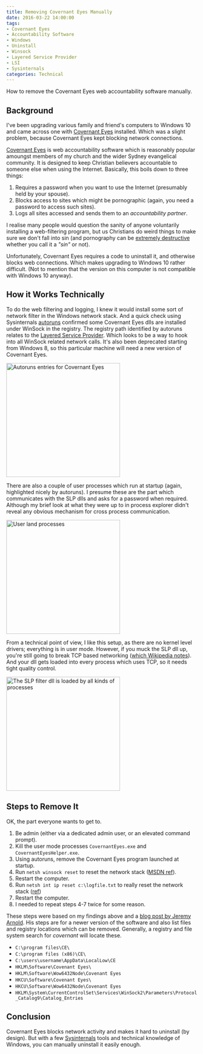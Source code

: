```yaml
---
title: Removing Covernant Eyes Manually
date: 2016-03-22 14:00:00  
tags:
- Covernant Eyes
- Accountability Software
- Windows
- Uninstall
- Winsock 
- Layered Service Provider
- LSI
- Sysinternals
categories: Technical
---
```


How to remove the Covernant Eyes web accountability software manually.

<!-- more --> 

## Background

I've been upgrading various family and friend's computers to Windows 10 and came across one with [Covernant Eyes](http://www/covernanteyes.com) installed.
Which was a slight problem, because Covernant Eyes kept blocking network connections.

[Covernant Eyes](http://www/covernanteyes.com) is web accountability software which is reasonably popular amoungst members of my church and the wider Sydney evangelical community.
It is designed to keep Christian believers accountable to someone else when using the Internet.
Basically, this boils down to three things:

1. Requires a password when you want to use the Internet (presumably held by your spouse).
2. Blocks access to sites which might be pornographic (again, you need a password to access such sites).
3. Logs all sites accessed and sends them to an *accountability partner*.  

I realise many people would question the sanity of anyone voluntarily installing a web-filtering program, but us Christians do weird things to make sure we don't fall into sin 
(and pornography can be [extremely destructive](https://en.wikipedia.org/wiki/Pornography_addiction) whether you call it a *"sin"* or not). 

Unfortunately, Covernant Eyes requires a code to uninstall it, and otherwise blocks web connections.
Which makes upgrading to Windows 10 rather difficult.
(Not to mention that the version on this computer is not compatible with Windows 10 anyway).

## How it Works Technically

To do the web filtering and logging, I knew it would install some sort of network filter in the Windows network stack.
And a quick check using Sysinternals [autoruns](https://technet.microsoft.com/en-us/sysinternals/bb963902) confirmed some Covernant Eyes dlls are installed under WinSock in the registry.
The registry path identified by autoruns relates to the [Layered Service Provider](https://en.wikipedia.org/wiki/Layered_Service_Provider).
Which looks to be a way to hook into all WinSock related network calls.
It's also been deprecated starting from Windows 8, so this particular machine will need a new version of Covernant Eyes.  

<img src="/images/Removing-Covernant-Eyes-Manually/autoruns.png" class="" width=300 height=300 alt="Autoruns entries for Covernant Eyes" />

There are also a couple of user processes which run at startup (again, highlighted nicely by autoruns).
I presume these are the part which communicates with the SLP dlls and asks for a password when required.
Although my brief look at what they were up to in process explorer didn't reveal any obvious mechanism for cross process communication.

<img src="/images/Removing-Covernant-Eyes-Manually/procexp.png" class="" width=300 height=300 alt="User land processes" />

From a technical point of view, I like this setup, as there are no kernel level drivers; everything is in user mode.
However, if you muck the SLP dll up, you're still going to break TCP based networking ([which Wikipedia notes](https://en.wikipedia.org/wiki/Layered_Service_Provider)).
And your dll gets loaded into every process which uses TCP, so it needs tight quality control.

<img src="/images/Removing-Covernant-Eyes-Manually/cespy.dll.png" class="" width=300 height=300 alt="The SLP filter dll is loaded by all kinds of processes" />


## Steps to Remove It

OK, the part everyone wants to get to.

1. Be admin (either via a dedicated admin user, or an elevated command prompt).
2. Kill the user mode processes `CovernantEyes.exe` and `CovernantEyesHelper.exe`.
3. Using autoruns, remove the Covernant Eyes program launched at startup.
4. Run `netsh winsock reset` to reset the network stack ([MSDN ref](https://technet.microsoft.com/en-us/library/cc753591.aspx)).
5. Restart the computer.
6. Run `netsh int ip reset c:\logfile.txt` to really reset the network stack ([ref](https://support.microsoft.com/en-us/kb/299357))
7. Restart the computer.
8. I needed to repeat steps 4-7 twice for some reason.

These steps were based on my findings above and a [blog post by Jeremy Arnold](http://www.pcgenesis.com/KnowledgeContent/manuallyremovecovenanteyes).
His steps are for a newer version of the software and also list files and registry locations which can be removed.
Generally, a registry and file system search for *covernant* will locate these.

* `C:\program files\CE\`
* `C:\program files (x86)\CE\`
* `C:\users\username\AppData\LocalLow\CE`
* `HKLM\Software\Covenant Eyes\`
* `HKLM\Software\Wow6432Node\Covenant Eyes`
* `HKCU\Software\Covenant Eyes\`
* `HKCU\Software\Wow6432Node\Covenant Eyes`
* `HKLM\System\CurrentControlSet\Services\WinSock2\Parameters\Protocol_Catalog9\Catalog_Entries`


## Conclusion

Covernant Eyes blocks network activity and makes it hard to uninstall (by design).
But with a few [Sysinternals](https://technet.microsoft.com/en-us/sysinternals) tools and technical knowledge of Windows, you can manually uninstall it easily enough.